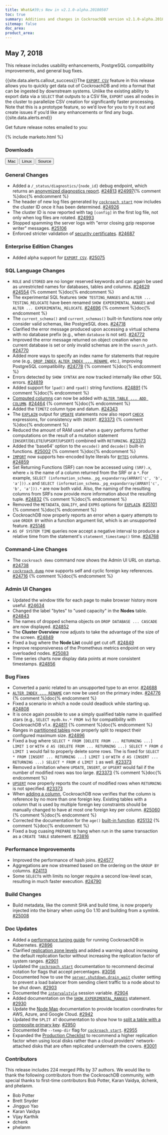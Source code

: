 ```yaml
---
title: What&#39;s New in v2.1.0-alpha.20180507
toc: true
summary: Additions and changes in CockroachDB version v2.1.0-alpha.20180507 since version v2.1.0-alpha.20180416
sitemap: false
doc_area: 
product_area: 
---
```


## May 7, 2018

This release includes usability enhancements, PostgreSQL compatibility improvements, and general bug fixes.

{{site.data.alerts.callout_success}}The <a href="../v2.1/export.html"><code>EXPORT CSV</code></a> feature in this release allows you to quickly get data out of CockroachDB and into a format that can be ingested by downstream systems. Unlike the existing ability to export data via a <code>SELECT</code> that outputs to a CSV file, <code>EXPORT</code> uses all nodes in the cluster to parallelize CSV creation for significantly faster processing. Note that this is a prototype feature, so we’d love for you to try it out and create issues if you’d like any enhancements or find any bugs.{{site.data.alerts.end}}

Get future release notes emailed to you:

{% include marketo.html %}

### Downloads

<div id="os-tabs" class="clearfix os-tabs_button-outline-primary">
    <a href="https://binaries.cockroachdb.com/cockroach-v2.1.0-alpha.20180507.darwin-10.9-amd64.tgz"><button id="mac" data-eventcategory="mac-binary-release-notes">Mac</button></a>
    <a href="https://binaries.cockroachdb.com/cockroach-v2.1.0-alpha.20180507.linux-amd64.tgz"><button id="linux" data-eventcategory="linux-binary-release-notes">Linux</button></a>
    <a href="https://binaries.cockroachdb.com/cockroach-v2.1.0-alpha.20180507.src.tgz"><button id="source" data-eventcategory="source-release-notes">Source</button></a>
</div>

### General Changes

- Added a `/_status/diagnostics/{node_id}` debug endpoint, which returns an [anonymized diagnostics report](../v2.1/diagnostics-reporting.html). [#24813][#24813] [#24997][#24997]{% comment %}doc{% endcomment %}
- The header of new log files generated by [`cockroach start`](../v2.1/start-a-node.html) now includes the cluster ID once it has been determined. [#24926][#24926]
- The cluster ID is now reported with tag `[config]` in the first log file, not only when log files are rotated. [#24993][#24993]
- Stopped spamming the server logs with "error closing gzip response writer" messages. [#25106][#25106]
- Enforced stricter validation of [security certificates](../v2.1/create-security-certificates.html). [#24687][#24687]

### Enterprise Edition Changes

- Added alpha support for [`EXPORT CSV`](../v2.1/export.html). [#25075][#25075]

### SQL Language Changes

- `ROLE` and `STORED` are no longer reserved keywords and can again be used as unrestricted names for databases, tables and columns. [#24629][#24629] [#24554][#24554] {% comment %}doc{% endcomment %}
- The experimental SQL features `SHOW TESTING_RANGES` and `ALTER ... TESTING_RELOCATE` have been renamed `SHOW EXPERIMENTAL_RANGES` and `ALTER ... EXPERIMENTAL_RELOCATE`. [#24696][#24696] {% comment %}doc{% endcomment %}
- The `current_schema()` and `current_schemas()` built-in functions now only consider valid schemas, like PostgreSQL does. [#24718][#24718]
- Clarified the error message produced upon accessing a virtual schema with no database prefix (e.g., when `database` is not set). [#24772][#24772]
- Improved the error message returned on object creation when no current database is set or only invalid schemas are in the `search_path`. [#24770][#24770]
- Added more ways to specify an index name for statements that require one (e.g., [`DROP INDEX`](../v2.1/drop-index.html), [`ALTER INDEX ... RENAME`](../v2.1/rename-index.html), etc.), improving PostgreSQL compatibility. [#24778][#24778] {% comment %}doc{% endcomment %}
- Errors detected by `SHOW SYNTAX` are now tracked internally like other SQL errors. [#24819][#24819]
- Added support for `lpad()` and `rpad()` string functions. [#24891][#24891] {% comment %}doc{% endcomment %}
- [Computed columns](../v2.1/computed-columns.html) can now be added with [`ALTER TABLE ... ADD COLUMN`](../v2.1/add-column.html). [#24464][#24464] {% comment %}doc{% endcomment %}
- Added the `TIMETZ` column type and datum. [#24343][#24343]
- The [`EXPLAIN`](../v2.1/explain.html) output for [`UPDATE`](../v2.1/update.html) statements now also report [`CHECK`](../v2.1/check.html) expressions, for consistency with `INSERT`. [#23373][#23373] {% comment %}doc{% endcomment %}
- Reduced the amount of RAM used when a query performs further computations on the result of a mutation statement (`INSERT`/`DELETE`/`UPSERT`/`UPSERT`) combined with `RETURNING`. [#23373][#23373]
- Added the 'base64' option to the `encode()` and `decode()` built-in functions. [#25002][#25002] {% comment %}doc{% endcomment %}
- [`IMPORT`](../v2.1/import.html) now supports hex-encoded byte literals for [`BYTES`](../v2.1/bytes.html) columns. [#24859][#24859]
- Set Returning Functions (SRF) can now be accessed using `(SRF).x`, where `x` is the name of a column returned from the SRF or a `*`. For example, `SELECT (information_schema._pg_expandarray(ARRAY['c', 'b', 'a'])).x` and `SELECT (information_schema._pg_expandarray(ARRAY['c', 'b', 'a'])).*` are now both valid. Also, the naming of the resulting columns from SRFs now provide more information about the resulting tuple. [#24832][#24832] {% comment %}doc{% endcomment %}
- Removed the `METADATA`, `QUALIFY`, and `EXPRS` options for [`EXPLAIN`](../v2.1/explain.html). [#25101][#25101] {% comment %}doc{% endcomment %}
- CockroachDB now properly reports an error when a query attempts to use `ORDER BY` within a function argument list, which is an unsupported feature. [#25146][#25146]
- `AS OF SYSTEM TIME` queries now accept a negative interval to produce a relative time from the statement's `statement_timestamp()` time. [#24768][#24768]

### Command-Line Changes

- The `cockroach demo` command now shows the Admin UI URL on startup. [#24738][#24738]
- [`cockroach dump`](../v2.1/sql-dump.html) now supports self and cyclic foreign key references. [#24716][#24716] {% comment %}doc{% endcomment %}

### Admin UI Changes

- Updated the window title for each page to make browser history more useful. [#24634][#24634]
- Changed the label "bytes" to "used capacity" in the **Nodes** table. [#24843][#24843]
- The names of dropped schema objects on `DROP DATABASE ... CASCADE` are now displayed. [#24852][#24852]
- The **Cluster Overview** now adjusts to take the advantage of the size of the screen. [#24849][#24849]
- Fixed a bug where the **Node List** could get cut off. [#24849][#24849]
- Improve responsiveness of the Prometheus metrics endpoint on very overloaded nodes. [#25083][#25083]
- Time series charts now display data points at more consistent timestamps. [#24856][#24856]

### Bug Fixes

- Converted a panic related to an unsupported type to an error. [#24688][#24688]
- [`ALTER INDEX ... RENAME`](../v2.1/rename-index.html) can now be used on the primary index. [#24776][#24776] {% comment %}doc{% endcomment %}
- Fixed a scenario in which a node could deadlock while starting up. [#24808][#24808]
- It is once again possible to use a simply qualified table name in qualified stars (e.g., `SELECT mydb.kv.* FROM kv`) for compatibility with CockroachDB v1.x. [#24811][#24811] {% comment %}doc{% endcomment %}
- Ranges in [partitioned tables](../v2.1/partitioning.html) now properly split to respect their configured maximum size. [#24896][#24896]
- Fixed a bug where `SELECT * FROM [DELETE FROM ... RETURNING ...] LIMIT 1` or `WITH d AS (DELETE FROM ... RETURNING ...) SELECT * FROM d LIMIT 1` would fail to properly delete some rows. The is fixed for `SELECT * FROM [INSERT ... RETURNING ...] LIMIT 1` or `WITH d AS (INSERT ... RETURNING ...) SELECT * FROM d LIMIT 1` as well. [#23373][#23373]
- Removed a limitation where `UPDATE`, `INSERT`, or `UPSERT` would fail if the number of modified rows was too large. [#23373][#23373] {% comment %}doc{% endcomment %}
- [`UPSERT`](../v2.1/upsert.html) now properly reports the count of modified rows when `RETURNING` is not specified. [#23373][#23373]
- When [adding a column](../v2.1/add-column.html), CockroachDB now verifies that the column is reference by no more than one foreign key. Existing tables with a column that is used by multiple foreign key constraints should be manually changed to have at most one foreign key per column. [#25060][#25060] {% comment %}doc{% endcomment %}
- Corrected the documentation for the `age()` [built-in function](../v2.1/functions-and-operators.html). [#25132][#25132] {% comment %}doc{% endcomment %}
- Fixed a bug cuasing `PREPARE` to hang when run in the same transaction as a `CREATE TABLE` statement. [#23816][#23816]

### Performance Improvements

- Improved the performance of hash joins. [#24577][#24577]
- Aggregations are now streamed based on the ordering on the `GROUP BY` columns. [#24113][#24113]
- Some `SELECT`s with limits no longer require a second low-level scan, resulting in much faster execution. [#24790][#24790]

### Build Changes

- Build metadata, like the commit SHA and build time, is now properly injected into the binary when using Go 1.10 and building from a symlink. [#25008][#25008]

### Doc Updates

- Added a [performance tuning guide](../v2.1/kubernetes-performance.html) for running CockroachDB in Kubernetes. [#2896][#2896]
- Clarified [replication zone levels](../v2.1/configure-replication-zones.html#replication-zone-levels) and added a warning about increasing the default replication factor without increasing the replication factor of system ranges. [#2901][#2901]
- Updated the [`cockroach start`](../v2.1/start-a-node.html) documentation to recommend decimal notation for flags that accept percentages. [#3056][#3056]
- Documented how to use the [`server.shutdown.drain_wait`](../v2.1/operational-faqs.html#how-do-i-prepare-for-planned-node-maintenance) cluster setting to prevent a load balancer from sending client traffic to a node about to be shut down. [#2903][#2903]
- Documented the [`intervalstyle`](../v2.1/set-vars.html) session variable. [#2904][#2904]
- Added documentation on the [`SHOW EXPERIMENTAL_RANGES`](../v2.1/show-experimental-ranges.html) statement. [#2930][#2930]
- Update the [Node Map](../v2.1/enable-node-map.html#location-coordinates-for-reference) documentation to provide location coordinates for AWS, Azure, and Google Cloud. [#2942][#2942]
- Updated the `SPLIT AT` documentation to show how to [split a table with a composite primary key](../v2.1/split-at.html#split-a-table-with-a-composite-primary-key). [#2950][#2950]
- Documented the `--temp-dir` flag for [`cockroach start`](../v2.1/start-a-node.html). [#2955][#2955]
- Expanded the [Production Checklist](../v2.1/recommended-production-settings.html) to recommend a higher replication factor when using local disks rather than a cloud providers' network-attached disks that are often replicated underneath the covers. [#3001][#3001]

### Contributors

This release includes 224 merged PRs by 37 authors. We would like to thank the following contributors from the CockroachDB community, with special thanks to first-time contributors Bob Potter, Karan Vaidya, dchenk, and phelanm.

- Bob Potter
- Brett Snyder
- Jingguo Yao
- Karan Vaidya
- Vijay Karthik
- dchenk
- phelanm

[#2896]: https://github.com/cockroachdb/docs/pull/2896
[#2901]: https://github.com/cockroachdb/docs/pull/2901
[#2903]: https://github.com/cockroachdb/docs/pull/2903
[#2904]: https://github.com/cockroachdb/docs/pull/2904
[#2930]: https://github.com/cockroachdb/docs/pull/2930
[#2942]: https://github.com/cockroachdb/docs/pull/2942
[#2950]: https://github.com/cockroachdb/docs/pull/2950
[#2955]: https://github.com/cockroachdb/docs/pull/2955
[#3001]: https://github.com/cockroachdb/docs/pull/3001
[#3056]: https://github.com/cockroachdb/docs/pull/3056
[#19693]: https://github.com/cockroachdb/cockroach/pull/19693
[#23373]: https://github.com/cockroachdb/cockroach/pull/23373
[#23816]: https://github.com/cockroachdb/cockroach/pull/23816
[#24113]: https://github.com/cockroachdb/cockroach/pull/24113
[#24343]: https://github.com/cockroachdb/cockroach/pull/24343
[#24464]: https://github.com/cockroachdb/cockroach/pull/24464
[#24554]: https://github.com/cockroachdb/cockroach/pull/24554
[#24577]: https://github.com/cockroachdb/cockroach/pull/24577
[#24629]: https://github.com/cockroachdb/cockroach/pull/24629
[#24634]: https://github.com/cockroachdb/cockroach/pull/24634
[#24687]: https://github.com/cockroachdb/cockroach/pull/24687
[#24688]: https://github.com/cockroachdb/cockroach/pull/24688
[#24696]: https://github.com/cockroachdb/cockroach/pull/24696
[#24716]: https://github.com/cockroachdb/cockroach/pull/24716
[#24718]: https://github.com/cockroachdb/cockroach/pull/24718
[#24738]: https://github.com/cockroachdb/cockroach/pull/24738
[#24768]: https://github.com/cockroachdb/cockroach/pull/24768
[#24770]: https://github.com/cockroachdb/cockroach/pull/24770
[#24772]: https://github.com/cockroachdb/cockroach/pull/24772
[#24776]: https://github.com/cockroachdb/cockroach/pull/24776
[#24778]: https://github.com/cockroachdb/cockroach/pull/24778
[#24790]: https://github.com/cockroachdb/cockroach/pull/24790
[#24799]: https://github.com/cockroachdb/cockroach/pull/24799
[#24808]: https://github.com/cockroachdb/cockroach/pull/24808
[#24811]: https://github.com/cockroachdb/cockroach/pull/24811
[#24813]: https://github.com/cockroachdb/cockroach/pull/24813
[#24819]: https://github.com/cockroachdb/cockroach/pull/24819
[#24832]: https://github.com/cockroachdb/cockroach/pull/24832
[#24843]: https://github.com/cockroachdb/cockroach/pull/24843
[#24849]: https://github.com/cockroachdb/cockroach/pull/24849
[#24852]: https://github.com/cockroachdb/cockroach/pull/24852
[#24856]: https://github.com/cockroachdb/cockroach/pull/24856
[#24859]: https://github.com/cockroachdb/cockroach/pull/24859
[#24891]: https://github.com/cockroachdb/cockroach/pull/24891
[#24896]: https://github.com/cockroachdb/cockroach/pull/24896
[#24926]: https://github.com/cockroachdb/cockroach/pull/24926
[#24993]: https://github.com/cockroachdb/cockroach/pull/24993
[#24997]: https://github.com/cockroachdb/cockroach/pull/24997
[#25002]: https://github.com/cockroachdb/cockroach/pull/25002
[#25008]: https://github.com/cockroachdb/cockroach/pull/25008
[#25057]: https://github.com/cockroachdb/cockroach/pull/25057
[#25060]: https://github.com/cockroachdb/cockroach/pull/25060
[#25075]: https://github.com/cockroachdb/cockroach/pull/25075
[#25082]: https://github.com/cockroachdb/cockroach/pull/25082
[#25083]: https://github.com/cockroachdb/cockroach/pull/25083
[#25101]: https://github.com/cockroachdb/cockroach/pull/25101
[#25106]: https://github.com/cockroachdb/cockroach/pull/25106
[#25132]: https://github.com/cockroachdb/cockroach/pull/25132
[#25146]: https://github.com/cockroachdb/cockroach/pull/25146
